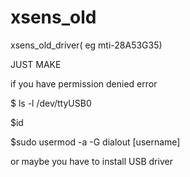 # xsens_old
xsens_old_driver( eg mti-28A53G35)

JUST MAKE

if you have permission denied error

$ ls -l /dev/ttyUSB0

$id

$sudo usermod -a -G dialout [username]

or maybe you have to install USB driver
